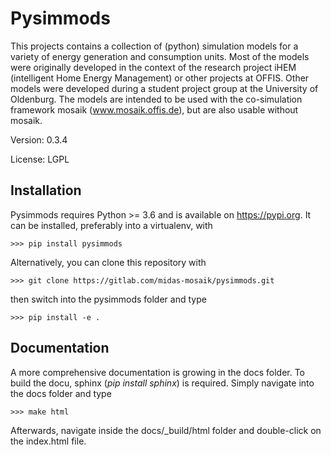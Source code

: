 # Pysimmods

This projects contains a collection of (python) simulation models for a variety of energy generation and consumption units. Most of the models were originally developed in the context of the research project iHEM (intelligent Home Energy Management) or other projects at OFFIS. Other models were developed during a student project group at the University of Oldenburg. The models are intended to be used with the co-simulation framework mosaik (www.mosaik.offis.de), but are also usable without mosaik.

Version: 0.3.4

License: LGPL

## Installation

Pysimmods requires Python >= 3.6 and is available on https://pypi.org. 
It can be installed, preferably into a virtualenv,  with 

    >>> pip install pysimmods

Alternatively, you can clone this repository with

    >>> git clone https://gitlab.com/midas-mosaik/pysimmods.git

then switch into the pysimmods folder and type

    >>> pip install -e .

## Documentation

A more comprehensive documentation is growing in the docs folder.
To build the docu, sphinx (*pip install sphinx*) is required. Simply navigate
into the docs folder and type

    >>> make html

Afterwards, navigate inside the docs/_build/html folder and double-click on the
index.html file.
